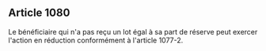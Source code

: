 Article 1080
----
Le bénéficiaire qui n'a pas reçu un lot égal à sa part de réserve peut exercer
l'action en réduction conformément à l'article 1077-2.
